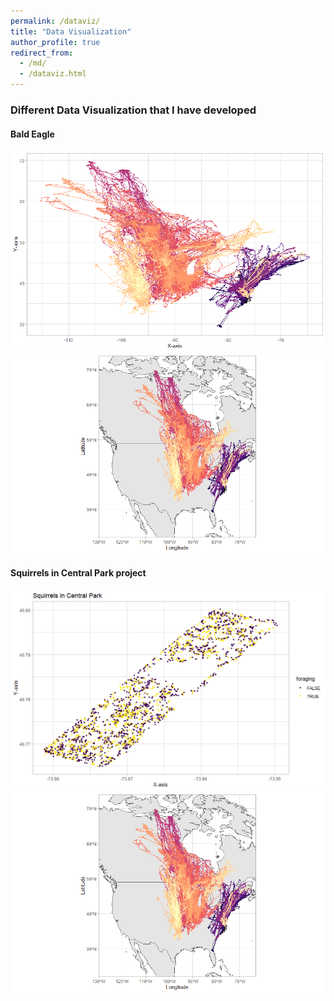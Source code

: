 ```yaml
---
permalink: /dataviz/
title: "Data Visualization"
author_profile: true
redirect_from: 
  - /md/
  - /dataviz.html
---
```


### Different Data Visualization that I have developed

#### Bald Eagle 

<img src='/images/eagleraw.png'>

<img src='/images/mapraw.png'>


#### Squirrels in Central Park project

<img src='/images/mapsquirrel.png'>

<img src='/images/mapraw.png'>
